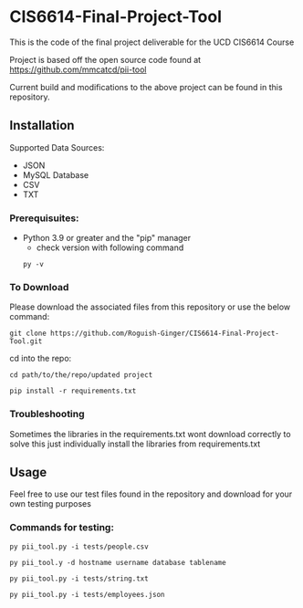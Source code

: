 # CIS6614-Final-Project-Tool
This is the code of the final project deliverable for the UCD CIS6614 Course

Project is based off the open source code found at https://github.com/mmcatcd/pii-tool

Current build and modifications to the above project can be found in this repository. 


## Installation

Supported Data Sources:
* JSON
* MySQL Database
* CSV
* TXT

### Prerequisuites:
* Python 3.9 or greater and the "pip" manager
  * check version with following command
  ```
  py -v
  ```
### To Download
Please download the associated files from this repository or use the below command:
```
git clone https://github.com/Roguish-Ginger/CIS6614-Final-Project-Tool.git
```
cd into the repo:

```
cd path/to/the/repo/updated project
```
```
pip install -r requirements.txt
```

### Troubleshooting

Sometimes the libraries in the requirements.txt wont download correctly to solve this just individually install the libraries from requirements.txt

## Usage

Feel free to use our test files found in the repository and download for your own testing purposes

### Commands for testing: 

```
py pii_tool.py -i tests/people.csv
```
```
py pii_tool.y -d hostname username database tablename
```
```
py pii_tool.py -i tests/string.txt
```
```
py pii_tool.py -i tests/employees.json
```
